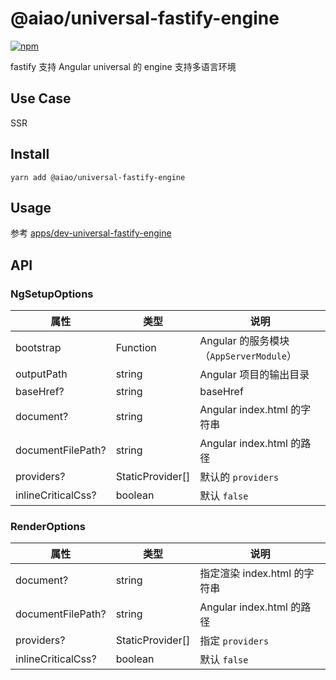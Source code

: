 # @aiao/universal-fastify-engine

[![npm](https://img.shields.io/npm/v/@aiao/universal-fastify-engine?style=flat-square)](https://www.npmjs.com/@aiao/universal-fastify-engine)

fastify 支持 Angular universal 的 engine 支持多语言环境

## Use Case

SSR

## Install

```console
yarn add @aiao/universal-fastify-engine
```

## Usage

参考 [apps/dev-universal-fastify-engine](/apps/dev-universal-fastify-engine)

## API

### <a name="setup-options"></a> NgSetupOptions

| 属性                 | 类型               | 说明                               |
| ------------------ | ---------------- | -------------------------------- |
| bootstrap          | Function         | Angular 的服务模块（`AppServerModule`） |
| outputPath         | string           | Angular 项目的输出目录                  |
| baseHref?          | string           | baseHref                         |
| document?          | string           | Angular index.html 的字符串          |
| documentFilePath?  | string           | Angular index.html 的路径           |
| providers?         | StaticProvider[] | 默认的 `providers`                  |
| inlineCriticalCss? | boolean          | 默认 `false`                       |

### RenderOptions

| 属性                 | 类型               | 说明                     |
| ------------------ | ---------------- | ---------------------- |
| document?          | string           | 指定渲染 index.html 的字符串   |
| documentFilePath?  | string           | Angular index.html 的路径 |
| providers?         | StaticProvider[] | 指定 `providers`         |
| inlineCriticalCss? | boolean          | 默认 `false`             |
